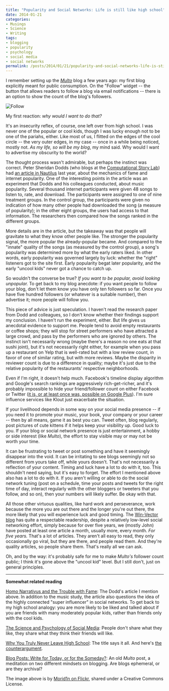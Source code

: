 ```yaml
---
title: "Popularity and Social Networks: Life is still like high school"
date: 2014-01-21
categories:
- Musings
- Science
- Writing
tags:
- blogging
- popularity
- psychology
- social media
- social networks
permalink: /posts/2014/01/21/popularity-and-social-networks-life-is-still-like-high-school/
---
```


<p>I remember setting up the <a href="http://multoghost.wordpress.com"><em>Multo</em></a> blog a few years ago: my first blog explicitly meant for public consumption. On the "Follow" widget -- the button that allows readers to follow a blog via email notifications -- there is an option to show the count of the blog's followers.</p>

<p><img style="display:block;margin-left:auto;margin-right:auto;" alt="Follow" src="{{ site.baseurl }}/assets/follow.png" border="0" /></p>

<p>My first reaction: <em>why would I want to do that?</em></p>
<p>It's an insecurity reflex, of course, one left over from high school. I was never one of the popular or cool kids, though I was lucky enough not to be one of the pariahs, either. Like most of us, I flitted on the edges of the cool circle -- the very outer edges, in my case -- once in a while being noticed, mostly not. <em>As my life, so will be my blog</em>, my mind said. Why would I want to advertise my obscurity to the world?</p>

<p>The thought process wasn't admirable, but perhaps the instinct was correct. Peter Sheridan Dodds (who blogs at the <a href="http://onehappybird.com">Computational Story Lab</a>) had <a href="http://nautil.us/issue/5/fame/homo-narrativus-and-the-trouble-with-fame">an article in Nautilus</a> last year, about the mechanics of fame and internet popularity. One of the interesting points in the article was an experiment that Dodds and his colleagues conducted, about music popularity. Several thousand internet participants were given 48 songs to listen to, rate, and download. The participants were assigned to one of nine treatment groups. In the control group, the participants were given no indication of how many other people had downloaded the song (a measure of popularity); in the other eight groups, the users had access to that information. The researchers then compared how the songs ranked in the different groups.</p>
<p>More details are in the article, but the takeaway was that people will gravitate to what they know other people like. The stronger the popularity signal, the more popular the already-popular became. And compared to the "innate" quality of the songs (as measured by the control group), a song's popularity was determined more by what the early raters liked. In other words, early popularity was governed largely by luck: whether the "right" listeners got to the site first. Early popularity begat later popularity, and the early "uncool kids" never got a chance to catch up.</p>
<p>So wouldn't the converse be true? <em>If you want to be popular, avoid looking unpopular.</em> To get back to my blog anecdote: if you want people to follow your blog, don't let them know you have only ten followers so far. Once you have five hundred followers (or whatever is a suitable number), then advertise it; more people will follow you.</p>
<p>This piece of advice is just speculation. I haven't read the research paper from Dodd and colleagues, so I don't know whether their findings support my conclusion. I haven't run the experiment, either. But life gives us anecdotal evidence to support me. People tend to avoid empty restaurants or coffee shops; they will stop for street performers who have attracted a large crowd, and pass by the performers who are ignored by others. The instinct isn't necessarily wrong (maybe there's a reason no one eats at that sushi joint), but it's not necessarily right either, for example when you pass up a restaurant on Yelp that is well-rated but with a low review count, in favor of one of similar rating, but with more reviews. Maybe the disparity in reviewer count is due to a difference in quality; maybe it's just due to the relative popularity of the restaurants' respective neighborhoods.</p>
<p>Even if I'm right, it doesn't help much. Facebook's timeline display algorithm and Google's search rankings are aggressively rich-get-richer, and it's probably impossible to hide your friend/follower count on either Facebook or Twitter (<a href="http://www.avirtualexit.com/2011/07/hide-circle-friend-count-google-plus/">it is, or at least once was, possible on Google Plus</a>). I'm sure influence services like Klout just exacerbate the situation.</p>
<p>If your livelihood depends in some way on your social media presence -- if you need it to promote your music, your book, your company or your career -- then by all means, game it as best you can. Tweet often, blog regularly, post pictures of cute kittens if it helps keep your visibility up. Good luck to you. If your blog or social network presence is just entertainment, a hobby or side interest (like <em>Multo</em>), the effort to stay visible may or may not be worth your time.</p>
<p>It can be frustrating to tweet or post something and have it seemingly disappear into the void. It can be irritating to see blogs seemingly not so different from yours take off, while yours doesn't. That's not necessarily a reflection of your content. Timing and luck have a lot to do with it, too. This shouldn't need saying, but it's easy to forget. The effort I mentioned above also has a lot to do with it. If you aren't willing or able to do the social network tuning (post on a schedule, time your posts and tweets for the right time of day, interact regularly with the other bloggers or tweeters that you follow, and so on), then your numbers will likely suffer. Be okay with that.</p>
<p>All those other virtuous qualities, like hard work and perseverance, work because the more you are out there and the longer you're out there, the more likely that you will experience luck and good timing. The <a href="http://www.win-vector.com/blog/">Win-Vector blog</a> has quite a respectable readership, despite a relatively low-level social networking effort, simply because for over five years, we (mostly John) have posted at least one article a month, usually more, every month. <em>For five years.</em> That's a lot of articles. They aren't all easy to read, they only occasionally go viral, but they are there, and people read them. And they're quality articles, so people share them. That's really all we can ask.</p>
<p>Oh, and by the way: it's probably safe for me to make <em>Multo's</em> follower count public; I think it's gone above the "uncool kid" level. But I still don't, just on general principles.</p>
<hr />
<p><strong>Somewhat related reading</strong></p>
<p><a href="http://nautil.us/issue/5/fame/homo-narrativus-and-the-trouble-with-fame">Homo Narrativus and the Trouble with Fame</a>: The Dodd's article I mention above. In addition to the music study, the article also questions the idea of the highly connected "super influencer" in social networks. To get back to my high school analogy: you are more likely to be liked and talked about if you are friends with many moderately popular kids, rather than friends only with the cool kids.</p>
<p><a href="http://marketingland.com/the-science-psychology-of-social-media-66093">The Science and Psychology of Social Media</a>: People don't share what they like, they share what they think their friends will like.</p>
<p><a href="http://nymag.com/news/features/high-school-2013-1/#">Why You Truly Never Leave High School</a>: The title says it all. And here's <a href="http://www.theatlantic.com/business/archive/2013/07/revenge-of-the-nerds-being-popular-in-high-school-doesnt-make-you-rich-after-all/278076/">the counterargument</a>.</p>
<p><a href="http://multoghost.wordpress.com/2013/04/04/blog-posts-write-for-today-or-for-the-someday/">Blog Posts: Write for Today, or for the Someday?</a>: An old <em>Multo</em> post, a meditation on two different mindsets on blogging. Are blogs ephemeral, or are they archival?</p>
<p>The image above is by <a href="http://www.flickr.com/photos/moridin3335/8612009621/">Morid1n on Flickr</a>, shared under a Creative Commons License.</p>
